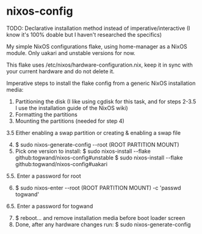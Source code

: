 # nixos-config

TODO: Declarative installation method instead of imperative/interactive (I know it's 100% doable but I haven't researched the specifics)

My simple NixOS configurations flake, using home-manager as a NixOS module. Only uakari and unstable versions for now.

This flake uses /etc/nixos/hardware-configuration.nix, keep it in sync with your current hardware and do not delete it.

Imperative steps to install the flake config from a generic NixOS installation media:

1. Partitioning the disk (I like using cgdisk for this task, and for steps 2-3.5 I use the installation guide of the NixOS wiki)
2. Formatting the partitions
3. Mounting the partitions (needed for step 4)

3.5 Either enabling a swap partition or creating & enabling a swap file 

4. $ sudo nixos-generate-config --root (ROOT PARTITION MOUNT)
5. Pick one version to install:
    $ sudo nixos-install --flake github:togwand/nixos-config#unstable
    $ sudo nixos-install --flake github:togwand/nixos-config#uakari

5.5. Enter a password for root

6. $ sudo nixos-enter --root (ROOT PARTITION MOUNT) -c 'passwd togwand'

6.5. Enter a password for togwand

7. $ reboot... and remove installation media before boot loader screen
8. Done, after any hardware changes run: $ sudo nixos-generate-config



